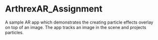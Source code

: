 # ArthrexAR_Assignment
A sample AR app which demonstrates the creating particle effects overlay on top of an image. The app tracks an image in the scene and projects particles.
